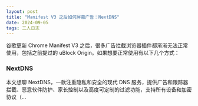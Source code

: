 ```yaml
---
layout: post
title: "Manifest V3 之后如何屏蔽广告：NextDNS"
date: 2024-09-05
tags: 三人日志
---
```

谷歌更新 Chrome Manifest V3 之后，很多广告拦截浏览器插件都渐渐无法正常使用，包括之前提过的 uBlock Origin。如果想要正常使用有以下几个方式：

### NextDNS

本文想聊 NextDNS，一款注重隐私和安全的现代 DNS 服务，提供广告和跟踪器拦截、恶意软件防护、家长控制以及高度可定制的过滤功能，支持所有设备和加密协议（...